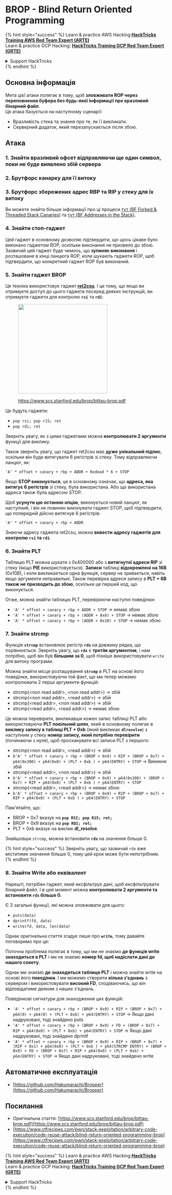# BROP - Blind Return Oriented Programming

{% hint style="success" %}
Learn & practice AWS Hacking:<img src="../../.gitbook/assets/arte.png" alt="" data-size="line">[**HackTricks Training AWS Red Team Expert (ARTE)**](https://training.hacktricks.xyz/courses/arte)<img src="../../.gitbook/assets/arte.png" alt="" data-size="line">\
Learn & practice GCP Hacking: <img src="../../.gitbook/assets/grte.png" alt="" data-size="line">[**HackTricks Training GCP Red Team Expert (GRTE)**<img src="../../.gitbook/assets/grte.png" alt="" data-size="line">](https://training.hacktricks.xyz/courses/grte)

<details>

<summary>Support HackTricks</summary>

* Check the [**subscription plans**](https://github.com/sponsors/carlospolop)!
* **Join the** 💬 [**Discord group**](https://discord.gg/hRep4RUj7f) or the [**telegram group**](https://t.me/peass) or **follow** us on **Twitter** 🐦 [**@hacktricks\_live**](https://twitter.com/hacktricks_live)**.**
* **Share hacking tricks by submitting PRs to the** [**HackTricks**](https://github.com/carlospolop/hacktricks) and [**HackTricks Cloud**](https://github.com/carlospolop/hacktricks-cloud) github repos.

</details>
{% endhint %}

## Основна інформація

Мета цієї атаки полягає в тому, щоб **зловживати ROP через переповнення буфера без будь-якої інформації про вразливий бінарний файл**.\
Ця атака базується на наступному сценарії:

* Вразливість стека та знання про те, як її викликати.
* Серверний додаток, який перезапускається після збою.

## Атака

### **1. Знайти вразливий офсет** відправляючи ще один символ, поки не буде виявлено збій сервера

### **2. Брутфорс канарку** для її витоку

### **3. Брутфорс збережених адрес RBP та RIP** у стеку для їх витоку

Ви можете знайти більше інформації про ці процеси [тут (BF Forked & Threaded Stack Canaries)](../common-binary-protections-and-bypasses/stack-canaries/bf-forked-stack-canaries.md) та [тут (BF Addresses in the Stack)](../common-binary-protections-and-bypasses/pie/bypassing-canary-and-pie.md).

### **4. Знайти стоп-гаджет**

Цей гаджет в основному дозволяє підтвердити, що щось цікаве було виконано гаджетом ROP, оскільки виконання не призвело до збою. Зазвичай цей гаджет буде чимось, що **зупиняє виконання** і розташоване в кінці ланцюга ROP, коли шукають гаджети ROP, щоб підтвердити, що конкретний гаджет ROP був виконаний.

### **5. Знайти гаджет BROP**

Ця техніка використовує гаджет [**ret2csu**](ret2csu.md). І це тому, що якщо ви отримуєте доступ до цього гаджета посеред деяких інструкцій, ви отримуєте гаджети для контролю **`rsi`** та **`rdi`**:

<figure><img src="../../.gitbook/assets/image (1) (1) (1) (1) (1) (1) (1) (1) (1) (1) (1) (1).png" alt="" width="278"><figcaption><p><a href="https://www.scs.stanford.edu/brop/bittau-brop.pdf">https://www.scs.stanford.edu/brop/bittau-brop.pdf</a></p></figcaption></figure>

Це будуть гаджети:

* `pop rsi; pop r15; ret`
* `pop rdi; ret`

Зверніть увагу, як з цими гаджетами можна **контролювати 2 аргументи** функції для виклику.

Також зверніть увагу, що гаджет ret2csu має **дуже унікальний підпис**, оскільки він буде витягувати 6 регістрів зі стеку. Тому відправляючи ланцюг, як:

`'A' * offset + canary + rbp + ADDR + 0xdead * 6 + STOP`

Якщо **STOP виконується**, це в основному означає, що **адреса, яка витягує 6 регістрів** зі стеку, була використана. Або що використана адреса також була адресою STOP.

Щоб **усунути цю останню опцію**, виконується новий ланцюг, як наступний, і він не повинен виконувати гаджет STOP, щоб підтвердити, що попередній дійсно витягнув 6 регістрів:

`'A' * offset + canary + rbp + ADDR`

Знаючи адресу гаджета ret2csu, можна **вивести адресу гаджетів для контролю `rsi` та `rdi`**.

### 6. Знайти PLT

Таблицю PLT можна шукати з 0x400000 або з **витягнутої адреси RIP** зі стеку (якщо **PIE** використовується). **Записи** таблиці **відокремлені на 16B** (0x10B), і коли викликається одна функція, сервер не зривається, навіть якщо аргументи неправильні. Також перевірка адреси запису в **PLT + 6B також не призводить до збою**, оскільки це перший код, що виконується.

Отже, можна знайти таблицю PLT, перевіряючи наступні поведінки:

* `'A' * offset + canary + rbp + ADDR + STOP` -> немає збою
* `'A' * offset + canary + rbp + (ADDR + 0x6) + STOP` -> немає збою
* `'A' * offset + canary + rbp + (ADDR + 0x10) + STOP` -> немає збою

### 7. Знайти strcmp

Функція **`strcmp`** встановлює регістр **`rdx`** на довжину рядка, що порівнюється. Зверніть увагу, що **`rdx`** є **третім аргументом**, і нам потрібно, щоб він був **більшим за 0**, щоб пізніше використовувати `write` для витоку програми.

Можна знайти місце розташування **`strcmp`** в PLT на основі його поведінки, використовуючи той факт, що ми тепер можемо контролювати 2 перші аргументи функцій:

* strcmp(\<non read addr>, \<non read addr>) -> збій
* strcmp(\<non read addr>, \<read addr>) -> збій
* strcmp(\<read addr>, \<non read addr>) -> збій
* strcmp(\<read addr>, \<read addr>) -> немає збою

Це можна перевірити, викликавши кожен запис таблиці PLT або використовуючи **PLT повільний шлях**, який в основному полягає в **виклику запису в таблиці PLT + 0xb** (який викликає **`dlresolve`**) з наступним у стеку **номер запису, який потрібно перевірити** (починаючи з нуля), щоб просканувати всі записи PLT з першого:

* strcmp(\<non read addr>, \<read addr>) -> збій
* `b'A' * offset + canary + rbp + (BROP + 0x9) + RIP + (BROP + 0x7) + p64(0x300) + p64(0x0) + (PLT + 0xb ) + p64(ENTRY) + STOP` -> Виникне збій
* strcmp(\<read addr>, \<non read addr>) -> збій
* `b'A' * offset + canary + rbp + (BROP + 0x9) + p64(0x300) + (BROP + 0x7) + RIP + p64(0x0) + (PLT + 0xb ) + p64(ENTRY) + STOP`
* strcmp(\<read addr>, \<read addr>) -> немає збою
* `b'A' * offset + canary + rbp + (BROP + 0x9) + RIP + (BROP + 0x7) + RIP + p64(0x0) + (PLT + 0xb ) + p64(ENTRY) + STOP`

Пам'ятайте, що:

* BROP + 0x7 вказує на **`pop RSI; pop R15; ret;`**
* BROP + 0x9 вказує на **`pop RDI; ret;`**
* PLT + 0xb вказує на виклик **dl\_resolve**.

Знайшовши `strcmp`, можна встановити **`rdx`** на значення більше 0.

{% hint style="success" %}
Зверніть увагу, що зазвичай `rdx` вже міститиме значення більше 0, тому цей крок може бути непотрібним.
{% endhint %}

### 8. Знайти Write або еквівалент

Нарешті, потрібен гаджет, який ексфільтрує дані, щоб ексфільтрувати бінарний файл. І в цей момент можна **контролювати 2 аргументи та встановити `rdx` більше 0.**

Є 3 загальні функції, які можна зловживати для цього:

* `puts(data)`
* `dprintf(fd, data)`
* `write(fd, data, len(data)`

Однак оригінальна стаття згадує лише про **`write`**, тому давайте поговоримо про це:

Поточна проблема полягає в тому, що ми не знаємо **де функція write знаходиться в PLT** і ми не знаємо **номер fd, щоб надіслати дані до нашого сокету**.

Однак ми знаємо **де знаходиться таблиця PLT** і можна знайти write на основі його **поведінки**. І ми можемо створити **кілька з'єднань** з сервером і використовувати **високий FD**, сподіваючись, що він відповідатиме деяким з наших з'єднань.

Поведінкові сигнатури для знаходження цих функцій:

* `'A' * offset + canary + rbp + (BROP + 0x9) + RIP + (BROP + 0x7) + p64(0) + p64(0) + (PLT + 0xb) + p64(ENTRY) + STOP` -> Якщо дані надруковані, тоді знайдено puts
* `'A' * offset + canary + rbp + (BROP + 0x9) + FD + (BROP + 0x7) + RIP + p64(0x0) + (PLT + 0xb) + p64(ENTRY) + STOP` -> Якщо дані надруковані, тоді знайдено dprintf
* `'A' * offset + canary + rbp + (BROP + 0x9) + RIP + (BROP + 0x7) + (RIP + 0x1) + p64(0x0) + (PLT + 0xb ) + p64(STRCMP ENTRY) + (BROP + 0x9) + FD + (BROP + 0x7) + RIP + p64(0x0) + (PLT + 0xb) + p64(ENTRY) + STOP` -> Якщо дані надруковані, тоді знайдено write

## Автоматичне експлуатація

* [https://github.com/Hakumarachi/Bropper](https://github.com/Hakumarachi/Bropper)

## Посилання

* Оригінальна стаття: [https://www.scs.stanford.edu/brop/bittau-brop.pdf](https://www.scs.stanford.edu/brop/bittau-brop.pdf)
* [https://www.ctfrecipes.com/pwn/stack-exploitation/arbitrary-code-execution/code-reuse-attack/blind-return-oriented-programming-brop](https://www.ctfrecipes.com/pwn/stack-exploitation/arbitrary-code-execution/code-reuse-attack/blind-return-oriented-programming-brop)

{% hint style="success" %}
Learn & practice AWS Hacking:<img src="../../.gitbook/assets/arte.png" alt="" data-size="line">[**HackTricks Training AWS Red Team Expert (ARTE)**](https://training.hacktricks.xyz/courses/arte)<img src="../../.gitbook/assets/arte.png" alt="" data-size="line">\
Learn & practice GCP Hacking: <img src="../../.gitbook/assets/grte.png" alt="" data-size="line">[**HackTricks Training GCP Red Team Expert (GRTE)**<img src="../../.gitbook/assets/grte.png" alt="" data-size="line">](https://training.hacktricks.xyz/courses/grte)

<details>

<summary>Support HackTricks</summary>

* Check the [**subscription plans**](https://github.com/sponsors/carlospolop)!
* **Join the** 💬 [**Discord group**](https://discord.gg/hRep4RUj7f) or the [**telegram group**](https://t.me/peass) or **follow** us on **Twitter** 🐦 [**@hacktricks\_live**](https://twitter.com/hacktricks_live)**.**
* **Share hacking tricks by submitting PRs to the** [**HackTricks**](https://github.com/carlospolop/hacktricks) and [**HackTricks Cloud**](https://github.com/carlospolop/hacktricks-cloud) github repos.

</details>
{% endhint %}
